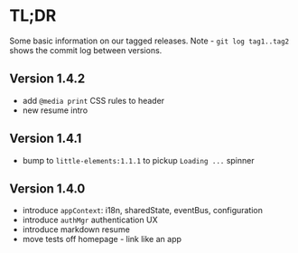 # TL;DR

Some basic information on our tagged releases.
Note - `git log tag1..tag2` shows the commit log between versions.

## Version 1.4.2

* add `@media print` CSS rules to header
* new resume intro

## Version 1.4.1

* bump to `little-elements:1.1.1` to pickup `Loading ...` spinner

## Version 1.4.0

* introduce `appContext`: i18n, sharedState, eventBus, configuration
* introduce `authMgr` authentication UX
* introduce markdown resume
* move tests off homepage - link like an app


